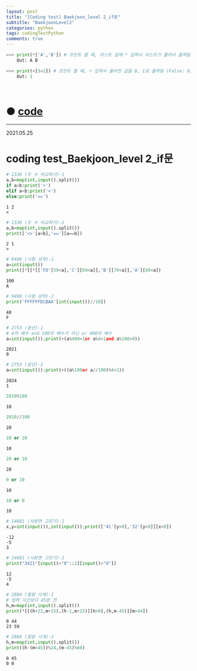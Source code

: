 ```yaml
---
layout: post
title: "[Coding test] Baekjoon_level 2_if문"
subtitle: "BaekjoonLevel2"
categories: python
tags: codingTestPython
comments: true
--- 
```


``` python
>>> print(*['A','B']) # 프린트 할 때, 리스트 앞에 * 입력시 리스트가 풀려서 출력됨
    Out: A B

>>> print(+[3>2]) # 프린트 할 때, + 입력시 불리언 값을 0, 1로 출력됨 (False: 0, True: 1)
    Out: 1
```

<br>

# ● [code](https://github.com/JeongJaeyoung0/coding_test/blob/e87fc682f2814b3d5bac72361c99d56f09cfe4fe/210525_Baekjoon_coding%20test_level%202.ipynb)

***

2021.05.25
# coding test_Baekjoon_level 2_if문


```python
# 1330 (두 수 비교하기)-1
a,b=map(int,input().split())
if a>b:print('>')
elif a<b:print('<')
else:print('==')
```

    1 2
    <
    


```python
# 1330 (두 수 비교하기)-2
a,b=map(int,input().split())
print(['<>'[a>b],'=='][a==b])
```

    2 1
    >
    


```python
# 9498 (시험 성적)-1
a=int(input())
print([*[[*[['FD'[59<a],'C'][69<a]],'B'][79<a]],'A'][89<a])
```

    100
    A
    


```python
# 9498 (시험 성적)-2
print('FFFFFFDCBAA'[int(input())//10])
```

    40
    F
    


```python
# 2753 (윤년)-1
# 4의 배수 and 100의 배수가 아닌 or 400의 배수
a=int(input());print(+(a%400<1or a%4<1and a%100>0))
```

    2021
    0
    


```python
# 2753 (윤년)-2
a=int(input());print(+((a%100or a//100)%4<1))
```

    2024
    1
    


```python
2010%100
```




    10




```python
2010//100
```




    20




```python
10 or 20
```




    10




```python
20 or 10
```




    20




```python
0 or 10
```




    10




```python
10 or 0
```




    10




```python
# 14681 (사분면 고르기)-1
x,y=int(input()),int(input());print(['41'[y>0],'32'[y>0]][x<0])
```

    -12
    -5
    3
    


```python
# 14681 (사분면 고르기)-2
print("3421"[input()>"0"::2][input()>"0"])
```

    12
    -5
    4
    


```python
# 2884 (알람 시계)-1
# 입력 시간보다 45분 전
h,m=map(int,input().split())
print(*[[(h+23,m+15),(h-1,m+15)][h>0],(h,m-45)][m>44])
```

    0 44
    23 59
    


```python
# 2884 (알람 시계)-2
h,m=map(int,input().split())
print((h-(m<45))%24,(m-45)%60)
```

    0 45
    0 0
    

